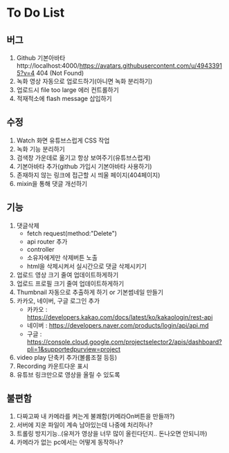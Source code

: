# To Do List

## 버그

1. Github 기본아바타 http://localhost:4000/https://avatars.githubusercontent.com/u/49433915?v=4 404 (Not Found)
2. 녹화 영상 자동으로 업로드하기(아니면 녹화 분리하기)
3. 업로드시 file too large 에러 컨트롤하기
4. 적재적소에 flash message 삽입하기

## 수정

1. Watch 화면 유튜브스럽게 CSS 작업
1. 녹화 기능 분리하기
1. 검색창 가운데로 옮기고 항상 보여주기(유튜브스럽게)
1. 기본아바타 추가(github 가입시 기본아바타 사용하기)
1. 존재하지 않는 링크에 접근할 시 띄울 페이지(404페이지)
1. mixin을 통해 댓글 개선하기

## 기능

1. 댓글삭제
   - fetch request(method:"Delete")
   - api router 추가
   - controller
   - 소유자에게만 삭제버튼 노출
   - html을 삭제시켜서 실시간으로 댓글 삭제시키기
1. 업로드 영상 크기 줄여 업데이트하게하기
1. 업로드 프로필 크기 줄여 업데이트하게하기
1. Thumbnail 자동으로 추출하게 하기 or 기본썸네일 만들기
1. 카카오, 네이버, 구글 로그인 추가
   - 카카오 : https://developers.kakao.com/docs/latest/ko/kakaologin/rest-api
   - 네이버 : https://developers.naver.com/products/login/api/api.md
   - 구글 : https://console.cloud.google.com/projectselector2/apis/dashboard?pli=1&supportedpurview=project
1. video play 단축키 추가(볼륨조절 등등)
1. Recording 카운트다운 표시
1. 유튜브 링크만으로 영상을 올릴 수 있도록

## 불편함

1. 다짜고짜 내 카메라를 켜는게 불쾌함(카메라On버튼을 만들까?)
2. 서버에 지운 파일이 계속 남아있는데 나중에 처리하나?
3. 트롤링 방지기능..(유저가 영상을 너무 많이 올린다던지.. 돈나오면 안되니까)
4. 카메라가 없는 pc에서는 어떻게 동작하나?
